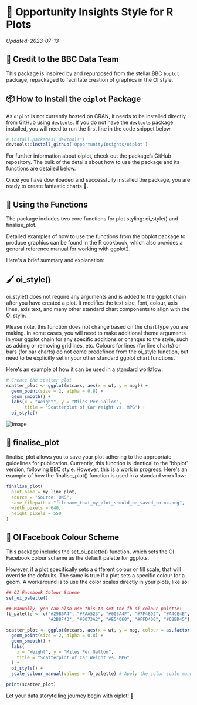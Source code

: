 # 🎨 Opportunity Insights Style for R Plots
*Updated: 2023-07-13*

## 🏅 Credit to the BBC Data Team
This package is inspired by and repurposed from the stellar BBC `bbplot` package, repackaged to facilitate creation of graphics in the OI style.

## 📦 How to Install the `oiplot` Package
As `oiplot` is not currently hosted on CRAN, it needs to be installed directly from GitHub using `devtools`. If you do not have the `devtools` package installed, you will need to run the first line in the code snippet below.

```r
# install.packages('devtools')
devtools::install_github('OpportunityInsights/oiplot')
```

For further information about oiplot, check out the package’s GitHub repository. The bulk of the details about how to use the package and its functions are detailed below.

Once you have downloaded and successfully installed the package, you are ready to create fantastic charts 🚀.

## 📝 Using the Functions
The package includes two core functions for plot styling: oi_style() and finalise_plot.

Detailed examples of how to use the functions from the bbplot package to produce graphics can be found in the R cookbook, which also provides a general reference manual for working with ggplot2.

Here's a brief summary and explanation:

## 🖌️ oi_style()
oi_style() does not require any arguments and is added to the ggplot chain after you have created a plot. It modifies the text size, font, colour, axis lines, axis text, and many other standard chart components to align with the OI style.

Please note, this function does not change based on the chart type you are making. In some cases, you will need to make additional theme arguments in your ggplot chain for any specific additions or changes to the style, such as adding or removing gridlines, etc. Colours for lines (for line charts) or bars (for bar charts) do not come predefined from the oi_style function, but need to be explicitly set in your other standard ggplot chart functions.

Here's an example of how it can be used in a standard workflow:
```r
# Create the scatter plot
scatter_plot <- ggplot(mtcars, aes(x = wt, y = mpg)) +
  geom_point(size = 2, alpha = 0.8) +
  geom_smooth() +
  labs(x = "Weight", y = "Miles Per Gallon",
       title = "Scatterplot of Car Weight vs. MPG") +
  oi_style()
```
![image](https://github.com/OpportunityInsights/oiplot/assets/100818286/76ef65de-7b5d-4818-8372-2b0d28921f6a)

## 🎁 finalise_plot
finalise_plot allows you to save your plot adhering to the appropriate guidelines for publication. Currently, this function is identical to the 'bbplot' version, following BBC style. However, this is a work in progress. Here's an example of how the finalise_plot() function is used in a standard workflow:

```r
finalise_plot(
  plot_name = my_line_plot,
  source = "Source: ONS",
  save_filepath = "filename_that_my_plot_should_be_saved_to-nc.png",
  width_pixels = 640,
  height_pixels = 550
)
```
## 🎨 OI Facebook Colour Scheme
This package includes the set_oi_palette() function, which sets the OI Facebook colour scheme as the default palette for ggplots.

However, if a plot specifically sets a different colour or fill scale, that will override the defaults. The same is true if a plot sets a specific colour for a geom.
A workaround is to use the color scales directly in your plots, like so:

```r
## OI Facebook Colour Scheme
set_oi_palette()

## Manually, you can also use this to set the fb oi colour palette:
fb_palette <- c("#29B6A4", "#FAA523", "#003A4F", "#7F4892", "#A4CE4E", 
                "#2B8F43", "#0073A2", "#E54060", "#FFD400", "#6BBD45")

scatter_plot <- ggplot(mtcars, aes(x = wt, y = mpg, colour = as.factor(cyl))) +
  geom_point(size = 2, alpha = 0.8) +
  geom_smooth() +
  labs(
    x = "Weight", y = "Miles Per Gallon",
    title = "Scatterplot of Car Weight vs. MPG"
  ) +
  oi_style() +
  scale_colour_manual(values = fb_palette) # Apply the color scale manually to the plot

print(scatter_plot)
```

Let your data storytelling journey begin with oiplot! 🌈
